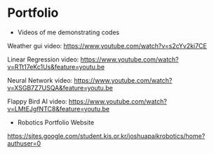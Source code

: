 # Portfolio

- Videos of me demonstrating codes

Weather gui video: https://www.youtube.com/watch?v=s2cYv2ki7CE

Linear Regression video: https://www.youtube.com/watch?v=RTt17eKc1Us&feature=youtu.be

Neural Network video: https://www.youtube.com/watch?v=XSGB7Z7USQA&feature=youtu.be

Flappy Bird AI video: https://www.youtube.com/watch?v=LMtEJgfNTC8&feature=youtu.be



- Robotics Portfolio Website

https://sites.google.com/student.kis.or.kr/joshuapaikrobotics/home?authuser=0
